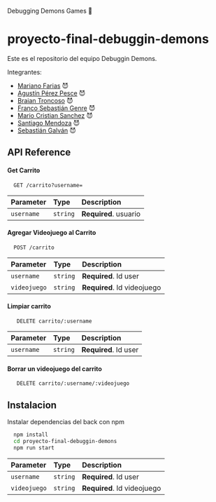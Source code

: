 Debugging Demons Games 👾
# proyecto-final-debuggin-demons
Este es el repositorio del equipo Debuggin Demons.

Integrantes:

- [Mariano Farias](https://github.com/Marianoleonardofarias)  😈
- [Agustín Pérez Pesce](https://github.com/Aguppesce) 😈
- [Braian Troncoso](https://github.com/BraianTroncoso) 😈
- [Franco Sebastián Genre](https://github.com/francogenre) 😈
- [Mario Cristian Sanchez](https://github.com/TanitoCode) 😈
- [Santiago Mendoza](https://github.com/SantSR) 😈
- [Sebastián Galván](https://github.com/SebasGalvan) 😈




## API Reference

#### Get Carrito

```http
  GET /carrito?username=
```

| Parameter | Type     | Description                |
| :-------- | :------- | :------------------------- |
| `username` | `string` | **Required**. usuario |

#### Agregar Videojuego al Carrito

```http
  POST /carrito
```

| Parameter | Type     | Description                       |
| :-------- | :------- | :-------------------------------- |
| `username`      | `string` | **Required**. Id user |
| `videojuego`      | `string` | **Required**. Id videojuego |


#### Limpiar carrito

```http
   DELETE carrito/:username
```

| Parameter | Type     | Description                       |
| :-------- | :------- | :-------------------------------- |
| `username`      | `string` | **Required**. Id user |

#### Borrar un videojuego del carrito

```http
   DELETE carrito/:username/:videojuego
```

## Instalacion

Instalar dependencias del back con npm

```bash
  npm install 
  cd proyecto-final-debuggin-demons
  npm run start
```
    
| Parameter | Type     | Description                       |
| :-------- | :------- | :-------------------------------- |
| `username`      | `string` | **Required**. Id user |
| `videojuego`      | `string` | **Required**. Id videojuego |

